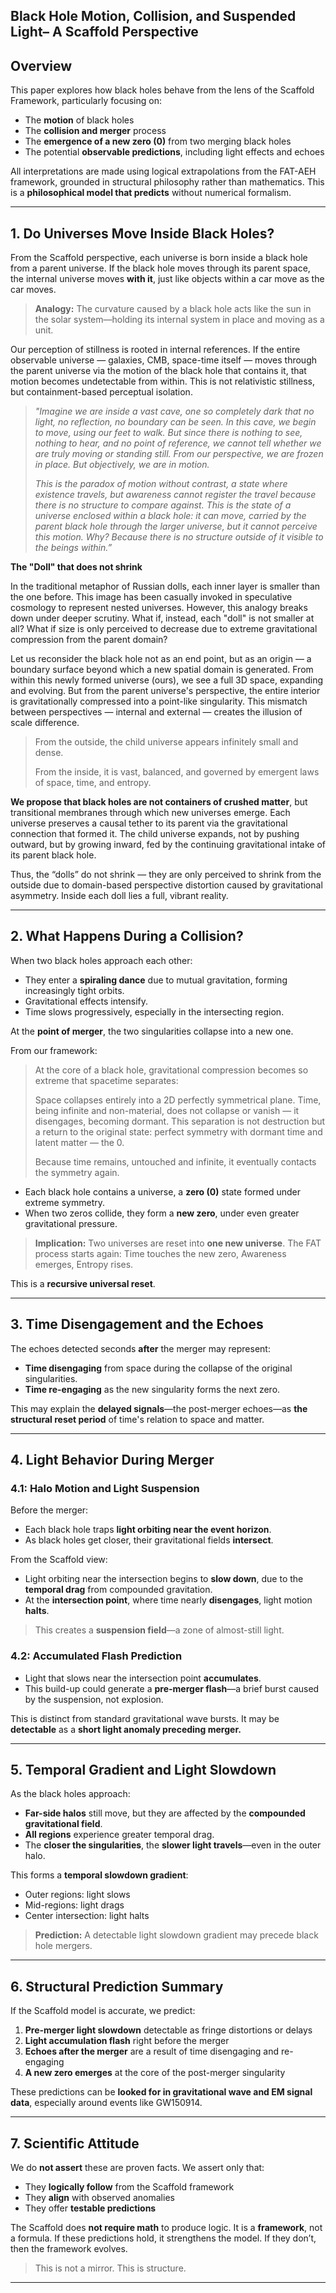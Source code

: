 ## Black Hole Motion, Collision, and Suspended Light– A Scaffold Perspective

## Overview

This paper explores how black holes behave from the lens of the Scaffold Framework, particularly focusing on:

* The **motion** of black holes
* The **collision and merger** process
* The **emergence of a new zero (0)** from two merging black holes
* The potential **observable predictions**, including light effects and echoes

All interpretations are made using logical extrapolations from the FAT-AEH framework, grounded in structural philosophy rather than mathematics. This is a **philosophical model that predicts** without numerical formalism.

---

## 1. Do Universes Move Inside Black Holes?

From the Scaffold perspective, each universe is born inside a black hole from a parent universe. If the black hole moves through its parent space, the internal universe moves **with it**, just like objects within a car move as the car moves.

> **Analogy:** The curvature caused by a black hole acts like the sun in the solar system—holding its internal system in place and moving as a unit.

Our perception of stillness is rooted in internal references. If the entire observable universe — galaxies, CMB, space-time itself — moves through the parent universe via the motion of the black hole that contains it, that motion becomes undetectable from within. This is not relativistic stillness, but containment-based perceptual isolation.

> *"Imagine we are inside a vast cave, one so completely dark that no light, no reflection, no boundary can be seen. In this cave, we begin to move, using our feet to walk. But since there is nothing to see, nothing to hear, and no point of reference, we cannot tell whether we are truly moving or standing still. From our perspective, we are frozen in place. But objectively, we are in motion.*
>
> *This is the paradox of motion without contrast, a state where existence travels, but awareness cannot register the travel because there is no structure to compare against. This is the state of a universe enclosed within a black hole: it can move, carried by the parent black hole through the larger universe, but it cannot perceive this motion. Why? Because there is no structure outside of it visible to the beings within.”*

**The "Doll" that does not shrink**

In the traditional metaphor of Russian dolls, each inner layer is smaller than the one before. This image has been casually invoked in speculative cosmology to represent nested universes. However, this analogy breaks down under deeper scrutiny. What if, instead, each "doll" is not smaller at all? What if size is only perceived to decrease due to extreme gravitational compression from the parent domain?

Let us reconsider the black hole not as an end point, but as an origin — a boundary surface beyond which a new spatial domain is generated. From within this newly formed universe (ours), we see a full 3D space, expanding and evolving. But from the parent universe's perspective, the entire interior is gravitationally compressed into a point-like singularity. This mismatch between perspectives — internal and external — creates the illusion of scale difference.
>
> From the outside, the child universe appears infinitely small and dense.
>
> From the inside, it is vast, balanced, and governed by emergent laws of space, time, and entropy.

**We propose that black holes are not containers of crushed matter**, but transitional membranes through which new universes emerge. Each universe preserves a causal tether to its parent via the gravitational connection that formed it. The child universe expands, not by pushing outward, but by growing inward, fed by the continuing gravitational intake of its parent black hole.

Thus, the “dolls” do not shrink — they are only perceived to shrink from the outside due to domain-based perspective distortion caused by gravitational asymmetry. Inside each doll lies a full, vibrant reality.

---

## 2. What Happens During a Collision?

When two black holes approach each other:

* They enter a **spiraling dance** due to mutual gravitation, forming increasingly tight orbits.
* Gravitational effects intensify.
* Time slows progressively, especially in the intersecting region.

At the **point of merger**, the two singularities collapse into a new one.

From our framework:

> At the core of a black hole, gravitational compression becomes so extreme that spacetime separates:
> 
> Space collapses entirely into a 2D perfectly symmetrical plane.
Time, being infinite and non-material, does not collapse or vanish — it disengages, becoming dormant.
This separation is not destruction but a return to the original state: perfect symmetry with dormant time and latent matter — the 0.
> 
> Because time remains, untouched and infinite, it eventually contacts the symmetry again.

* Each black hole contains a universe, a **zero (0)** state formed under extreme symmetry.
* When two zeros collide, they form a **new zero**, under even greater gravitational pressure.

> **Implication:** Two universes are reset into **one new universe**. The FAT process starts again: Time touches the new zero, Awareness emerges, Entropy rises.

This is a **recursive universal reset**.

---

## 3. Time Disengagement and the Echoes

The echoes detected seconds **after** the merger may represent:

* **Time disengaging** from space during the collapse of the original singularities.
* **Time re-engaging** as the new singularity forms the next zero.

This may explain the **delayed signals**—the post-merger echoes—as **the structural reset period** of time's relation to space and matter.

---

## 4. Light Behavior During Merger

### 4.1: Halo Motion and Light Suspension

Before the merger:

* Each black hole traps **light orbiting near the event horizon**.
* As black holes get closer, their gravitational fields **intersect**.

From the Scaffold view:

* Light orbiting near the intersection begins to **slow down**, due to the **temporal drag** from compounded gravitation.
* At the **intersection point**, where time nearly **disengages**, light motion **halts**.

> This creates a **suspension field**—a zone of almost-still light.

### 4.2: Accumulated Flash Prediction

* Light that slows near the intersection point **accumulates**.
* This build-up could generate a **pre-merger flash**—a brief burst caused by the suspension, not explosion.

This is distinct from standard gravitational wave bursts. It may be **detectable** as a **short light anomaly preceding merger.**

---

## 5. Temporal Gradient and Light Slowdown

As the black holes approach:

* **Far-side halos** still move, but they are affected by the **compounded gravitational field**.
* **All regions** experience greater temporal drag.
* The **closer the singularities**, the **slower light travels**—even in the outer halo.

This forms a **temporal slowdown gradient**:

* Outer regions: light slows
* Mid-regions: light drags
* Center intersection: light halts

> **Prediction:** A detectable light slowdown gradient may precede black hole mergers.

---

## 6. Structural Prediction Summary

If the Scaffold model is accurate, we predict:

1. **Pre-merger light slowdown** detectable as fringe distortions or delays
2. **Light accumulation flash** right before the merger
3. **Echoes after the merger** are a result of time disengaging and re-engaging
4. **A new zero emerges** at the core of the post-merger singularity

These predictions can be **looked for in gravitational wave and EM signal data**, especially around events like GW150914.

---

## 7. Scientific Attitude

We do **not assert** these are proven facts. We assert only that:

* They **logically follow** from the Scaffold framework
* They **align** with observed anomalies
* They offer **testable predictions**

The Scaffold does **not require math** to produce logic. It is a **framework**, not a formula. If these predictions hold, it strengthens the model. If they don’t, then the framework evolves.

> This is not a mirror. This is structure.

---
